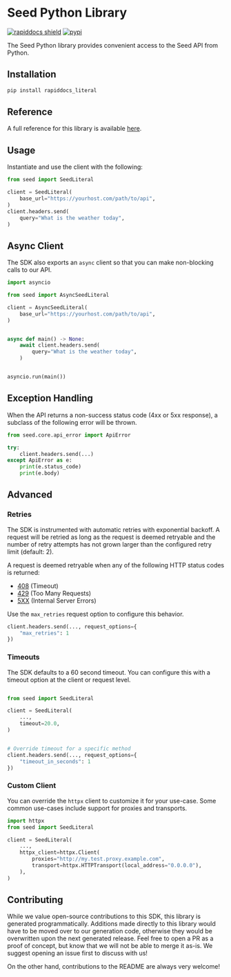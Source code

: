 # Seed Python Library

[![rapiddocs shield](https://img.shields.io/badge/%F0%9F%8C%BF-Built%20with%20Rapiddocs-brightgreen)](https://buildwithrapiddocs.com?utm_source=github&utm_medium=github&utm_campaign=readme&utm_source=Seed%2FPython)
[![pypi](https://img.shields.io/pypi/v/rapiddocs_literal)](https://pypi.python.org/pypi/rapiddocs_literal)

The Seed Python library provides convenient access to the Seed API from Python.

## Installation

```sh
pip install rapiddocs_literal
```

## Reference

A full reference for this library is available [here](./reference.md).

## Usage

Instantiate and use the client with the following:

```python
from seed import SeedLiteral

client = SeedLiteral(
    base_url="https://yourhost.com/path/to/api",
)
client.headers.send(
    query="What is the weather today",
)
```

## Async Client

The SDK also exports an `async` client so that you can make non-blocking calls to our API.

```python
import asyncio

from seed import AsyncSeedLiteral

client = AsyncSeedLiteral(
    base_url="https://yourhost.com/path/to/api",
)


async def main() -> None:
    await client.headers.send(
        query="What is the weather today",
    )


asyncio.run(main())
```

## Exception Handling

When the API returns a non-success status code (4xx or 5xx response), a subclass of the following error
will be thrown.

```python
from seed.core.api_error import ApiError

try:
    client.headers.send(...)
except ApiError as e:
    print(e.status_code)
    print(e.body)
```

## Advanced

### Retries

The SDK is instrumented with automatic retries with exponential backoff. A request will be retried as long
as the request is deemed retryable and the number of retry attempts has not grown larger than the configured
retry limit (default: 2).

A request is deemed retryable when any of the following HTTP status codes is returned:

- [408](https://developer.mozilla.org/en-US/docs/Web/HTTP/Status/408) (Timeout)
- [429](https://developer.mozilla.org/en-US/docs/Web/HTTP/Status/429) (Too Many Requests)
- [5XX](https://developer.mozilla.org/en-US/docs/Web/HTTP/Status/500) (Internal Server Errors)

Use the `max_retries` request option to configure this behavior.

```python
client.headers.send(..., request_options={
    "max_retries": 1
})
```

### Timeouts

The SDK defaults to a 60 second timeout. You can configure this with a timeout option at the client or request level.

```python

from seed import SeedLiteral

client = SeedLiteral(
    ...,
    timeout=20.0,
)


# Override timeout for a specific method
client.headers.send(..., request_options={
    "timeout_in_seconds": 1
})
```

### Custom Client

You can override the `httpx` client to customize it for your use-case. Some common use-cases include support for proxies
and transports.
```python
import httpx
from seed import SeedLiteral

client = SeedLiteral(
    ...,
    httpx_client=httpx.Client(
        proxies="http://my.test.proxy.example.com",
        transport=httpx.HTTPTransport(local_address="0.0.0.0"),
    ),
)
```

## Contributing

While we value open-source contributions to this SDK, this library is generated programmatically.
Additions made directly to this library would have to be moved over to our generation code,
otherwise they would be overwritten upon the next generated release. Feel free to open a PR as
a proof of concept, but know that we will not be able to merge it as-is. We suggest opening
an issue first to discuss with us!

On the other hand, contributions to the README are always very welcome!
